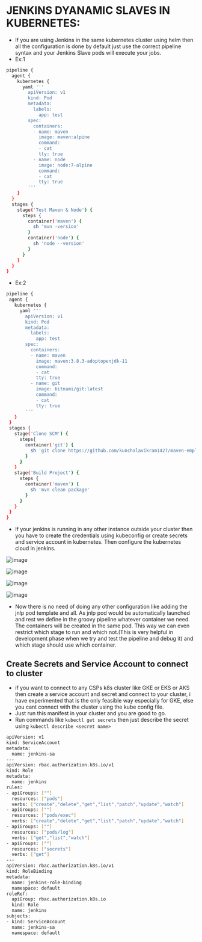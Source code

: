 # JENKINS DYANAMIC SLAVES IN KUBERNETES:

 - If you are using Jenkins in the same kubernetes cluster using helm then all the configuration is done by default just use the correct pipeline syntax and your Jenkins Slave pods will execute your jobs. 
 - Ex:1
 
```sh
pipeline {
  agent {
    kubernetes {
      yaml '''
        apiVersion: v1
        kind: Pod
        metadata:
          labels:
            app: test
        spec:
          containers:
          - name: maven
            image: maven:alpine
            command:
            - cat
            tty: true
          - name: node
            image: node:7-alpine
            command:
            - cat
            tty: true
        '''
    }
  }
  stages {
    stage('Test Maven & Node') {
      steps {
        container('maven') {
          sh 'mvn -version'
        }
        container('node') {
          sh 'node --version'
        }
      }
    }
  }
}
```

 - Ex:2
 
 ```sh
 pipeline {
  agent {
    kubernetes {
      yaml '''
        apiVersion: v1
        kind: Pod
        metadata:
          labels:
            app: test
        spec:
          containers:
          - name: maven
            image: maven:3.8.3-adoptopenjdk-11
            command:
            - cat
            tty: true
          - name: git
            image: bitnami/git:latest
            command:
            - cat
            tty: true
        '''
    }
  }
  stages {
    stage('Clone SCM') {
      steps{
        container('git') {
          sh 'git clone https://github.com/kunchalavikram1427/maven-employee-web-application.git .'
        }
      }
    }
    stage('Build Project') {
      steps {
        container('maven') {
          sh 'mvn clean package'
        }
      }
    }
  }
}
```

 - If your jenkins is running in any other instance outside your cluster then you have to create the credentials using kubeconfig or create secrets and service account in kubernetes. Then configure the kubernetes cloud in jenkins. 

![image](https://user-images.githubusercontent.com/92631457/189523584-b5a88d24-6a2d-4e16-95f9-ae62dd88f609.png)

![image](https://user-images.githubusercontent.com/92631457/189523668-3db9edea-04bd-4e17-891c-2691e4c8859a.png)

![image](https://user-images.githubusercontent.com/92631457/189523740-23fe4577-e4db-48f4-bea9-b7e1fd7db842.png)

![image](https://user-images.githubusercontent.com/92631457/189523810-ef6cbdcf-d451-4782-a0d5-e18d50e16859.png)

 - Now there is no need of doing any other configuration like adding the jnlp pod template and all. As jnlp pod would be automatically launched and rest we define in the groovy pipeline whatever container we need. The containers will be created in the same pod. This way we can even restrict which stage to run and which not.(This is very helpful in development phase when we try and test the pipeline and debug it) and which stage should use which container. 

 ## Create Secrets and Service Account to connect to cluster
 
  - if you want to connect to any CSPs k8s cluster like GKE or EKS or AKS then create a service account and secret and connect to your cluster, i have experimented that is the only feasible way especially for GKE, else you cant connect with the cluster using the kube config file. 
  - Just run this manifest in your cluster and you are good to go. 
  - Run commands like ```kubectl get secrets``` then just describe the secret using ```kubectl describe <secret name> ```

```sh
apiVersion: v1
kind: ServiceAccount
metadata:
  name: jenkins-sa
---
apiVersion: rbac.authorization.k8s.io/v1
kind: Role
metadata:
  name: jenkins
rules:
- apiGroups: [""]
  resources: ["pods"]
  verbs: ["create","delete","get","list","patch","update","watch"]
- apiGroups: [""]
  resources: ["pods/exec"]
  verbs: ["create","delete","get","list","patch","update","watch"]
- apiGroups: [""]
  resources: ["pods/log"]
  verbs: ["get","list","watch"]
- apiGroups: [""]
  resources: ["secrets"]
  verbs: ["get"]
---
apiVersion: rbac.authorization.k8s.io/v1
kind: RoleBinding
metadata:
  name: jenkins-role-binding
  namespace: default
roleRef:
  apiGroup: rbac.authorization.k8s.io
  kind: Role
  name: jenkins
subjects:
- kind: ServiceAccount
  name: jenkins-sa
  namespace: default
 ```
